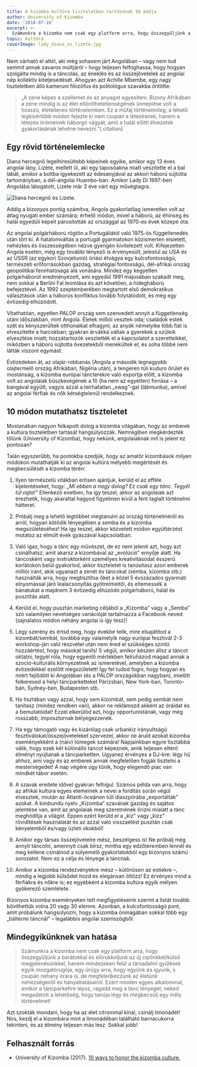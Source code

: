 ```yaml
---
title: A kizomba kultúra tiszteletben tartásának 10 módja
author: University of Kizomba
date: '2018-07-10'
excerpt: >-
  Számunkra a kizomba nem csak egy platform arra, hogy összegyűljünk a barátokkal és előrukkoljunk az új cipőnkkel/külső megjelenésünkkel, hanem mindezeken felül a társadalmi gyűlések egyik mozgatórugója, egy ürügy arra, hogy együnk és igyunk, s csupán néhány órára is, de megfeledkezzünk az életünk nehézségeiről és hányattatásairól. Ezért minden egyes alkalommal, amikor a táncparkettre lépsz, ragadd meg a tánc lényegét; neked megadatott a lehetőség, hogy tanúja légy és megbecsülj egy mély történelmet!
topic: kultúra
coverImage: lady_diana_es_lizete.jpg
---
```


Nem várható el attól, aki még sohasem járt Angolában – vagy nem tud semmit annak zavaros múltjáról – hogy teljesen felfoghassa, hogy hogyan szolgálta mindig is a táncolás, az éneklés és az összejövetelek az angolai nép kollektív kiteljesedését. Ahogyan azt Achille Mbembe, egy nagy tiszteletben álló kameruni filozófus és politológus szavakba öntötte:

> „A zene képes a szellemet és az anyagot egyesíteni. Bizony Afrikában a zene mindig is az élet eltörölhetetlenségének ünneplése volt a hosszú, életellenes történelemben. Ez a műfaj történelmileg, a lehető legkísértőbb módon fejezte ki nem csupán a létezésnek, hanem a létezés örömeinek háborgó vágyát, amit a halál előtti élvezetek gyakorlásának lehetne nevezni.”{.citation}


## Egy rövid történelemlecke

Diana hercegnő legelhíresültebb képeinek egyike, amikor egy 13 éves angolai lány, Lizete, mellett ül, aki egy taposóakna miatt veszítette el a bal lábát, amikor a boltba igyekezett az édesanyjával az akkori háború sújtotta tartományban, a dél-angolai Huambo-ban. Amikor Lady Di 1997-ben Angolába látogatott, Lizete már 3 éve várt egy művégtagra.

![Diana hercegnő és Lizete.](/assets/images/articles/lady_diana_es_lizete_full.jpg)

Addig a bizonyos pontig számítva, Angola gyakorlatilag ismeretlen volt az átlag nyugati ember számára; érhető módon, mivel a háború, az éhínség és halál egyedüli képeit párosították az országgal az 1970-es évek közepe óta.

Az angolai polgárháború rögtön a Portugáliától való 1975-ös függetlenedés után tört ki. A hatalomváltás a portugál gyarmatokon közismerten elsietett, nehézkes és összességében nézve gyengén kivitelezett volt. Kifejezetten Angola esetén, még egy további tényező is érvényesült, jelestül az USA és az USSR (az egykori Szovjetunió) óriási étvágya egy kulcsfontosságú, természeti erőforrásokban gazdag, stratégiai fontosságú, dél-afrikai ország geopolitikai fennhatósága alá vonására. Mindez egy kegyetlen polgárháborút eredményezett, ami egyedül 1991 májusában szakadt meg, nem sokkal a Berlini Fal leomlása és azt követően, a hidegháború befejeztével. Az 1992 szeptemberében megtartott első demokratikus választások után a háborús konfliktus tovább folytatódott, és még egy évtizedig elhúzódott.

Vitathatóan, egyetlen PALOP ország sem szenvedett annyit a függetlenség utáni időszakban, mint Angola. Életek milliói vesztek oda; családok estek szét és kényszerültek otthonaikat elhagyni; az anyák némelyike több fiát is elveszítette a harcokban; gyakran árvákká váltak a gyerekek a szüleik elvesztése miatt; hozzátartozók vesztették el a kapcsolatot a szeretteikkel, miközben a háború sújtotta övezetekből menekültek el, és soha többé nem látták viszont egymást.

Évtizedeken át, az olajár-robbanás (Angola a második legnagyobb olajtermelő ország Afrikában, Nigéria után), a tengeren túli kuduro őrület és mostanság, a kizomba európai táncterekre való exportja előtt, a kizomba volt az angolaiak büszkeségének a fő (ha nem az egyetlen) forrása – a bangával együtt, vagyis azzal a leírhatatlan „swag”-gal (lábmunka), amivel az angolai férfiak és nők kétségtelenül rendelkeznek.

## 10 módon mutathatsz tiszteletet

Mostanában nagyon felkapott dolog a kizomba világában, hogy az emberek a kultúra tiszteletben tartását hangsúlyozzák. Nemrégiben megkérdezték tőlünk (University of Kizomba), hogy nekünk, angolaiaknak mit is jelent ez pontosan?

Talán egyszerűbb, ha pontokba szedjük, hogy az amatőr kizombások milyen módokon mutathatják ki az angolai kultúra mélyebb megértését és megbecsülését a kizomba terén:

1. Ilyen természetű vitákban erősen ajánljuk, kerüld el az efféle kijelentéseket, hogy: *„Mi ebben a nagy dolog? Ez csak egy tánc. Tegyél túl rajta!”* Ellenkező esetben, ha így teszel, akkor az angolaiak azt érezhetik, hogy akarattal hagyod figyelmen kívül a fent taglalt történelmi hátteret.

2. Próbálj meg a lehető legtöbbet megtanulni az ország történelméről és arról, hogyan kötődik lényegében a semba és a kizomba megszületéséhez! Ha így teszel, akkor közvetett módon együttérzést mutatsz az elmúlt évek gyászával kapcsolatban.

3. Való igaz, hogy a tánc egy művészet, de ez nem jelenti azt, hogy azt csinálhatsz, amit akarsz a kizombával az „evolúció” ernyője alatt. Ha táncosként vagy instruktorként személyes kreativitásodat ésszerű korlátokon belül gyakorlod, akkor tiszteletet is tanúsítasz azon emberek milliói iránt, akik ugyanazt a zenét és táncokat (semba, kizomba stb.) használták arra, hogy megtisztítsa őket a közel 5 évszázados gyarmati elnyomással járó lealacsonyítás gyötrelmeitől, és eltemessék a bánatukat a majdnem 3 évtizedig elhúzódó polgárháború, halál és pusztítás alatt.

4. Kerüld el, hogy pusztán marketing céljából a „Kizomba” vagy a „Semba” szó valamilyen nevetséges variációját tartalmazza a Facebook neved (sajnálatos módon néhány angolai is így tesz)!

5. Légy szerény és értsd meg, hogy évekbe telik, mire elsajátítod a kizombát/sembát, továbbá egy valamelyik nagy európai fesztivál 2-3 workshop-ján való részvétel után nem éred el szükséges szintű hozzáértést, hogy másokat taníts! S végül, amikor készen állsz a táncot oktatni, tegyél róla, hogy egyenlő mértékben felruházod magad annak a szocio-kulturális környezetnek az ismeretével, amelyben a kizomba évtizedekkel ezelőtt megszületett! Így fel tudod fogni, hogy hogyan és miért fejlődött ki Angolában (és a PALOP országokban nagyban), mielőtt felkeresed a helyi táncparketteket Párizsban, New York-ban, Toronto-ban, Sydney-ben, Budapesten stb.

6. Ha tisztában vagy azzal, hogy sem kizombát, sem pedig sembát nem tanítasz (mindez rendben van), akkor ne reklámozd akként az óráidat és a bemutatóidat! Ezzel elkerülöd azt, hogy opportunistának, vagy még rosszabb, imposztornak bélyegezzenek.

7. Ha egy támogató vagy és kizárólag csak urbankiz irányultságú fesztiválokat/összejöveteleket szervezel, akkor ne áruld azokat kizomba eseményekként a (naiv) tömegek számára! Napjainkban egyre tisztábbá válik, hogy ezek két különálló táncot képeznek, amik teljesen eltérő élményt nyújtanak a táncparketten. Ugyanez érvényes a DJ-kre: légy hű ahhoz, ami vagy és az emberek annak megfelelően fogják tisztelni a mesterségedet! A nap végére úgy tűnik, hogy elegendő piac van mindkét tábor esetén.

8. A szavak eredete idővel gyakran felhígul. Számos példa van arra, hogy az afrikai kultúra egyes elemeinek a nevei a fordítás során végül elvesztek, miután az Atlanti-óceánon túli diaszpórába „exportálták” azokat. A kimbundu nyelv „Kizomba” szavának gazdag és sajátos jelentése van, amit az angolaiak meg szeretnének őrizni mialatt a tánc meghódítja a világot. Éppen ezért kerüld el a „kiz” vagy „kizz” rövidítések használatát és az azzal való visszaélést pusztán csak kényelemből és/vagy üzleti okokból!

9. Amikor egy társas összejövetelre mész, beszélgess is! Ne próbálj meg annyit táncolni, amennyit csak bírsz, mintha egy edzőteremben lennél és meg kellene csinálnod a súlyemelő gyakorlatokból egy bizonyos számú sorozatot. Nem ez a célja és lényege a táncnak.

10. Amikor a kizomba rendezvényekre mész – különösen az estiekre –, mindig a legjobb külsődet hozd és elegánsan öltözz! Ez érvényes mind a férfiakra és nőkre is; ez egyébként a kizomba kultúra egyik mélyen gyökerező szemlélete.

Bizonyos kizomba eseményeken tett megfigyeléseink szerint a listát tovább bővíthettük volna 20 vagy 30 elemre. Azonban, a kulcsfontosságú pont, amit próbálunk hangsúlyozni, hogy a kizomba önmagában sokkal több egy „báltermi táncnál” – legalábbis angolai szemszögből.

## Mindegyikünknek van hatása

> Számunkra a kizomba nem csak egy platform arra, hogy összegyűljünk a barátokkal és előrukkoljunk az új cipőnkkel/külső megjelenésünkkel, hanem mindezeken felül a társadalmi gyűlések egyik mozgatórugója, egy ürügy arra, hogy együnk és igyunk, s csupán néhány órára is, de megfeledkezzünk az életünk nehézségeiről és hányattatásairól. Ezért minden egyes alkalommal, amikor a táncparkettre lépsz, ragadd meg a tánc lényegét; neked megadatott a lehetőség, hogy tanúja légy és megbecsülj egy mély történelmet!

Azt szokták mondani, hogy ha az élet citrommal kínál, csinálj limonádét! Nos, kezdj el a kizombára mint a limonádéban található barnacukorra tekinteni, és az élmény teljesen más lesz. Sokkal jobb!

## Felhasznált forrás

* University of Kizomba (2017). [10 ways to honor the kizomba culture.](https://www.facebook.com/University.of.Kizomba/photos/rpp.279808345694332/533698636971967/?type=3&theater)
